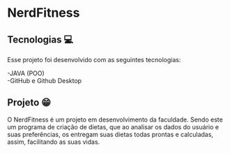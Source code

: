# NerdFitness

## Tecnologias 💻

Esse projeto foi desenvolvido com as seguintes tecnologias:

-JAVA (POO)<br>
-GitHub e Github Desktop

## Projeto 😁

O NerdFitness é um projeto em desenvolvimento da faculdade. Sendo este um programa de criação de dietas, que ao analisar os dados do usuário e suas preferências, os entregam suas dietas todas prontas e calculadas, assim, facilitando as suas vidas.
